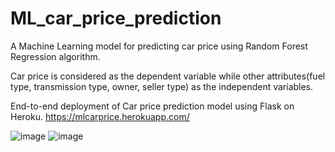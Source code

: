 # ML_car_price_prediction

A Machine Learning model for predicting car price using Random Forest Regression algorithm.

Car price is considered as the dependent variable while other attributes(fuel type, transmission type, owner, seller type) as the independent variables.

End-to-end deployment of Car price prediction model using Flask on Heroku. https://mlcarprice.herokuapp.com/

![image](https://user-images.githubusercontent.com/54211989/142380027-8c7f8203-fcc6-4df9-8f18-74d61f24fd72.png)
![image](https://user-images.githubusercontent.com/54211989/142379131-107bf883-cb50-4834-bc78-9970dc86d3d4.png)


